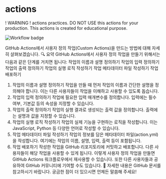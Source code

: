 # actions
! WARNING !
actions practices. DO NOT USE this actions for your production.
This actions is created for educational purpose.

![Workflow badge](https://github.com/80-k/actions/actions/workflows/hello_world.yml/badge.svg?branch=main)

GitHub Actions에서 사용자 정의 작업(Custom Actions)을 만드는 방법에 대해 자세히 살펴보겠습니다. 🔍
요약
GitHub Actions에서 사용자 정의 작업을 만들기 위해서는 다음과 같은 단계를 거치면 됩니다:
작업의 이름과 설명 정의하기
작업의 입력 정의하기
작업의 출력 정의하기
작업의 실행 로직 작성하기
작업 메타데이터 파일 작성하기
작업 배포하기
1. 작업의 이름과 설명 정의하기
작업을 만들 때 먼저 작업의 이름과 간단한 설명을 정의해야 합니다. 이는 다른 사용자들이 작업을 이해하고 사용할 수 있도록 돕습니다.
2. 작업의 입력 정의하기
작업에 필요한 입력 매개변수를 정의합니다. 입력에는 필수 여부, 기본값 등의 속성을 지정할 수 있습니다.
3. 작업의 출력 정의하기
작업의 실행 결과로 생성되는 출력 값을 정의합니다. 출력에는 설명과 값을 지정할 수 있습니다.
4. 작업의 실행 로직 작성하기
작업의 실제 기능을 구현하는 로직을 작성합니다. 이는 JavaScript, Python 등 다양한 언어로 작성할 수 있습니다.
5. 작업 메타데이터 파일 작성하기
작업의 정보를 담은 메타데이터 파일(action.yml)을 작성합니다. 여기에는 작업의 이름, 설명, 입력, 출력 등이 포함됩니다.
6. 작업 배포하기
작성한 작업을 GitHub 리포지토리에 커밋하고 배포합니다. 다른 사용자들이 해당 작업을 사용할 수 있게 됩니다.
이렇게 사용자 정의 작업을 만들면 GitHub Actions 워크플로우에서 재사용할 수 있습니다. 또한 다른 사용자들과 공유하여 GitHub 커뮤니티에 기여할 수도 있습니다. 🙂
자세한 내용은 GitHub 문서를 참고하시기 바랍니다. 궁금한 점이 더 있으시면 언제든 말씀해 주세요!
